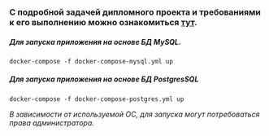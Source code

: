### С подробной задачей дипломного проекта и требованиями к его выполнению можно ознакомиться [тут](https://github.com/netology-code/qa-diploma "Дипломный проект").

##### Для запуска приложения на основе БД MySQL.
`docker-compose -f docker-compose-mysql.yml up`

##### Для запуска приложения на основе БД PostgresSQL
`docker-compose -f docker-compose-postgres.yml up`

*В зависимости от используемой ОС, для запуска могут потребоваться права администратора.*
